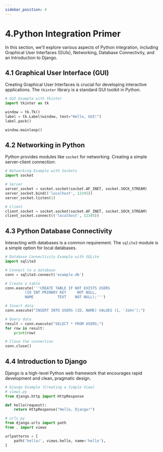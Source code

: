 ```yaml
---
sidebar_position: 4
---
```


# 4.Python Integration Primer

In this section, we'll explore various aspects of Python integration, including Graphical User Interfaces (GUIs), Networking, Database Connectivity, and an Introduction to Django.

## 4.1 Graphical User Interface (GUI)

Creating Graphical User Interfaces is crucial for developing interactive applications. The `tkinter` library is a standard GUI toolkit in Python.

```python
# GUI Example with Tkinter
import tkinter as tk

window = tk.Tk()
label = tk.Label(window, text="Hello, GUI!")
label.pack()

window.mainloop()
```

## 4.2 Networking in Python

Python provides modules like `socket` for networking. Creating a simple server-client connection:

```python
# Networking Example with Sockets
import socket

# Server
server_socket = socket.socket(socket.AF_INET, socket.SOCK_STREAM)
server_socket.bind(('localhost', 12345))
server_socket.listen(1)

# Client
client_socket = socket.socket(socket.AF_INET, socket.SOCK_STREAM)
client_socket.connect(('localhost', 12345))
```

## 4.3 Python Database Connectivity

Interacting with databases is a common requirement. The `sqlite3` module is a simple option for local databases.

```python
# Database Connectivity Example with SQLite
import sqlite3

# Connect to a database
conn = sqlite3.connect('example.db')

# Create a table
conn.execute('''CREATE TABLE IF NOT EXISTS USERS
         (ID INT PRIMARY KEY     NOT NULL,
         NAME           TEXT    NOT NULL);''')

# Insert data
conn.execute("INSERT INTO USERS (ID, NAME) VALUES (1, 'John');")

# Query data
result = conn.execute("SELECT * FROM USERS;")
for row in result:
    print(row)

# Close the connection
conn.close()
```

## 4.4 Introduction to Django

Django is a high-level Python web framework that encourages rapid development and clean, pragmatic design.

```python
# Django Example (Creating a Simple View)
# views.py
from django.http import HttpResponse

def hello(request):
    return HttpResponse("Hello, Django!")

# urls.py
from django.urls import path
from . import views

urlpatterns = [
    path('hello/', views.hello, name='hello'),
]
```
